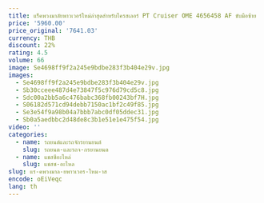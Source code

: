 ```yaml
---
title: แร็คพวงมาลัยพาวเวอร์ใหม่ล่าสุดสําหรับไครสเลอร์ PT Cruiser OME 4656458 AF ขับมือซ้าย
price: '5960.00'
price_original: '7641.03'
currency: THB
discount: 22%
rating: 4.5
volume: 66
image: Se4698ff9f2a245e9bdbe283f3b404e29v.jpg
images:
  - Se4698ff9f2a245e9bdbe283f3b404e29v.jpg
  - Sb30cceee487d4e73847f5c976d79cd5c8.jpg
  - Sdc00a2bb5a6c476babc368fb00243bf7H.jpg
  - S06182d571cd94debb7150ac1bf2c49f85.jpg
  - Se3e54f9a98b04a7bbb7abc0df05ddec31.jpg
  - Sb0a5aedbbc2d48de8c3b1e51e1e475f54.jpg
video: ''
categories:
  - name: รถยนต์และรถจักรยานยนต์
    slug: รถยนต-และรถจ-กรยานยนต
  - name: แชสซีอะไหล่
    slug: แชสซ-อะไหล
slug: แร-คพวงมาล-ยพาวเวอร-ใหม-าส
encode: oEiVeqc
lang: th
---
```

  